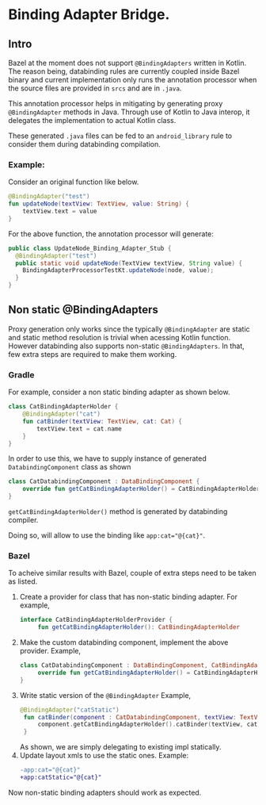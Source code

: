 # Binding Adapter Bridge.

## Intro

Bazel at the moment does not support `@BindingAdapters` written in Kotlin. The reason being, databinding rules are currently coupled inside Bazel binary and current implementation only runs the annotation processor when the source files are provided in `srcs` and are in `.java`.

This annotation processor helps in mitigating by generating proxy `@BindingAdapter` methods in Java. Through use of Kotlin to Java interop, it delegates the implementation to actual Kotlin class. 

These generated `.java` files can be fed to an `android_library` rule to consider them during databinding compilation.

### Example:

Consider an original function like below.

```kotlin
@BindingAdapter("test")
fun updateNode(textView: TextView, value: String) {
    textView.text = value
}
```

For the above function, the annotation processor will generate:
```java
public class UpdateNode_Binding_Adapter_Stub {
  @BindingAdapter("test")
  public static void updateNode(TextView textView, String value) {
    BindingAdapterProcessorTestKt.updateNode(node, value);
  }
}
```

## Non static @BindingAdapters

Proxy generation only works since the typically `@BindingAdapter` are static and static method resolution is trivial when acessing Kotlin function. However databinding also supports non-static `@BindingAdapters`. In that, few extra steps are required to make them working.

### Gradle

For example, consider a non static binding adapter as shown below.

```kotlin
class CatBindingAdapterHolder {
    @BindingAdapter("cat")
    fun catBinder(textView: TextView, cat: Cat) {
        textView.text = cat.name
    }
}
```

In order to use this, we have to supply instance of generated `DatabindingComponent` class as shown

```kotlin
class CatDatabindingComponent : DataBindingComponent {
    override fun getCatBindingAdapterHolder() = CatBindingAdapterHolder()
}
```

`getCatBindingAdapterHolder()` method is generated by databinding compiler.

Doing so, will allow to use the binding like `app:cat="@{cat}"`.

### Bazel

To acheive similar results with Bazel, couple of extra steps need to be taken as listed.

1. Create a provider for class that has non-static binding adapter.
   For example,
   ```kotlin
   interface CatBindingAdapterHolderProvider {
        fun getCatBindingAdapterHolder(): CatBindingAdapterHolder
   ```
2. Make the custom databinding component, implement the above provider.
   Example,
   ```kotlin
   class CatDatabindingComponent : DataBindingComponent, CatBindingAdapterHolderProvider {
        override fun getCatBindingAdapterHolder() = CatBindingAdapterHolder()
   }
   ```
3. Write static version of the `@BindingAdapter`
   Example,
   ```kotlin
   @BindingAdapter("catStatic")
    fun catBinder(component : CatDatabindingComponent, textView: TextView, cat: Cat) {
        component.getCatBindingAdapterHolder().catBinder(textView, cat)
    }
   ```
   As shown, we are simply delegating to existing impl statically.
4. Update layout xmls to use the static ones.
   Example:
   ```diff
   -app:cat="@{cat}"
   +app:catStatic="@{cat}"
   ```

Now non-static binding adapters should work as expected.